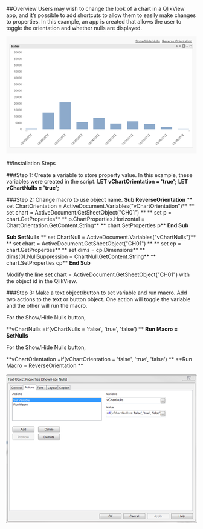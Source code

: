 ##Overview
Users may wish to change the look of a chart in a QlikView app, and it’s possible to add shortcuts to allow them to easily make changes to properties. In this example, an app is created that allows the user to toggle the orientation and whether nulls are displayed. 

![alt tag](https://github.com/kristywedel/QlikView/blob/master/QlikView1.png)



##Installation Steps

###Step 1: Create a variable to store property value.
In this example, these variables were created in the script.
**LET vChartOrientation = 'true';**
**LET vChartNulls = 'true';**
 
###Step 2: Change macro to use object name.
**Sub ReverseOrientation**
**	set ChartOrientation = ActiveDocument.Variables("vChartOrientation")**
**	set chart = ActiveDocument.GetSheetObject("CH01") **
**	set p = chart.GetProperties**
**	p.ChartProperties.Horizontal = ChartOrientation.GetContent.String**
**	chart.SetProperties p**
**End Sub**

**Sub SetNulls**
**	set ChartNull = ActiveDocument.Variables("vChartNulls")**
**	set chart = ActiveDocument.GetSheetObject("CH01") **
**	set cp = chart.GetProperties**
**	set dims = cp.Dimensions**
**	dims(0).NullSuppression = ChartNull.GetContent.String**
**	chart.SetProperties cp**
**End Sub**

Modify the line set chart = ActiveDocument.GetSheetObject("CH01") with the object id in the QlikView.

###Step 3: Make a text object/button to set variable and run macro.
Add two actions to the text or button object. One action will toggle the variable and the other will run the macro.
 
For the Show/Hide Nulls button,

**vChartNulls =if(vChartNulls = 'false', 'true', 'false') **
**Run Macro = SetNulls**

For the Show/Hide Nulls button,

**vChartOrientation =if(vChartOrientation = 'false', 'true', 'false') **
**Run Macro = ReverseOrientation **

![alt tag](https://github.com/kristywedel/QlikView/blob/master/QlikView.png)

